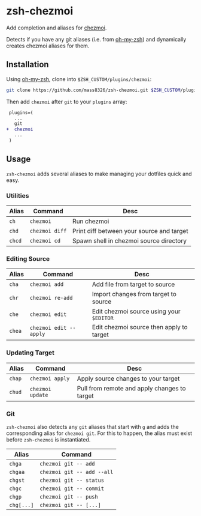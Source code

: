 # zsh-chezmoi

Add completion and aliases for [chezmoi](https://www.chezmoi.io).

Detects if you have any git aliases (i.e. from [oh-my-zsh](https://github.com/ohmyzsh/ohmyzsh/tree/master/plugins/git)) and dynamically creates chezmoi aliases for them.

## Installation

Using [oh-my-zsh](https://github.com/ohmyzsh/ohmyzsh), clone into `$ZSH_CUSTOM/plugins/chezmoi`:

```sh
git clone https://github.com/mass8326/zsh-chezmoi.git $ZSH_CUSTOM/plugins/chezmoi
```

Then add `chezmoi` after `git` to your `plugins` array:

```diff
 plugins=(
   ...
   git
+  chezmoi
   ...
 )
```

## Usage

`zsh-chezmoi` adds several aliases to make managing your dotfiles quick and easy.

### Utilities

| Alias  | Command        | Desc                                      |
| ------ | -------------- | ----------------------------------------- |
| `ch`   | `chezmoi`      | Run chezmoi                               |
| `chd`  | `chezmoi diff` | Print diff between your source and target |
| `chcd` | `chezmoi cd`   | Spawn shell in chezmoi source directory   |

### Editing Source

| Alias  | Command                | Desc                                     |
| ------ | ---------------------- | ---------------------------------------- |
| `cha`  | `chezmoi add`          | Add file from target to source           |
| `chr`  | `chezmoi re-add`       | Import changes from target to source     |
| `che`  | `chezmoi edit`         | Edit chezmoi source using your `$EDITOR` |
| `chea` | `chezmoi edit --apply` | Edit chezmoi source then apply to target |

### Updating Target

| Alias  | Command          | Desc                                         |
| ------ | ---------------- | -------------------------------------------- |
| `chap` | `chezmoi apply`  | Apply source changes to your target          |
| `chud` | `chezmoi update` | Pull from remote and apply changes to target |

### Git

`zsh-chezmoi` also detects any `git` aliases that start with `g` and adds the corresponding alias for `chezmoi git`. For this to happen, the alias must exist before `zsh-chezmoi` is instantiated.

| Alias      | Command                    |
| ---------- | -------------------------- |
| `chga`     | `chezmoi git -- add`       |
| `chgaa`    | `chezmoi git -- add --all` |
| `chgst`    | `chezmoi git -- status`    |
| `chgc`     | `chezmoi git -- commit`    |
| `chgp`     | `chezmoi git -- push`      |
| `chg[...]` | `chezmoi git -- [...]`     |
